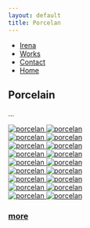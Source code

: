 ```yaml
---
layout: default
title: Porcelan
---
```


<div class="container-fluid">
        <nav class="col-xs-12 col-sm-12 col-md-6 pull-right">
            <ul class="row">
                <li class="col-xs-6 col-sm-4 col-md-3 top"><a href="{{ site.baseurl }}{{ post.url }}/en/irena">Irena</a></li>
                <li class="col-xs-6 col-sm-4 col-md-3 top"><a href="{{ site.baseurl }}{{ post.url }}/en/works">Works</a></li>
                <li class="col-xs-6 col-sm-4 col-md-3 top"><a href="{{ site.baseurl }}{{ post.url }}/en/contact">Contact</a></li>
                <li class="col-xs-6 col-sm-4 col-md-3 top"><a href="{{ site.baseurl }}{{ post.url }}/si/">Home</a></li>
            </ul>
        </nav>  
</div>
<div class="cover-o-ireni">
      <h2 class="naslov">Porcelain</h2>
        <div class="opis">
           <p class="tekst text-center">
            ...
            </p>
        </div>
        <div class="row">
            <div class="col-md-2 col-sm-3 col-xs-4">
                <a href="#img9">
                   <img src="{{ site.baseurl }}{{ post.url }}/assets/images/porcelan/DSC_7374-s.jpg" alt="porcelan"/>
                </a>
                 <a href="#_" class="lightbox zoom" id="img9">
                   <img src="{{ site.baseurl }}{{ post.url }}/assets/images/porcelan/DSC_7374-s.jpg" alt="porcelan"/>
                </a>
            </div>
            <div class="col-md-2 col-sm-3 col-xs-4">
                <a href="#img10">
                    <img src="{{ site.baseurl }}{{ post.url }}/assets/images/porcelan/DSC_7379-s.jpg" alt="porcelan"/>
                </a>
                <a href="#_" class="lightbox zoom" id="img10">
                    <img src="{{ site.baseurl }}{{ post.url }}/assets/images/porcelan/DSC_7379-s.jpg" alt="porcelan"/>
                </a>
            </div>
            <div class="col-md-2 col-sm-3 col-xs-4">
                <a href="#img11">
                    <img src="{{ site.baseurl }}{{ post.url }}/assets/images/porcelan/DSC_7381-s.jpg" alt="porcelan"/>
                </a>
                <a href="#_" class="lightbox zoom" id="img11">
                    <img src="{{ site.baseurl }}{{ post.url }}/assets/images/porcelan/DSC_7381-s.jpg" alt="porcelan"/>
                </a>
            </div>
            <div class="col-md-2 col-sm-3 col-xs-4">
                <a href="#img12">
                    <img src="{{ site.baseurl }}{{ post.url }}/assets/images/porcelan/DSC_7390-s.jpg" alt="porcelan"/>
                </a>
                <a href="#_" class="lightbox zoom" id="img12">
                    <img src="{{ site.baseurl }}{{ post.url }}/assets/images/porcelan/DSC_7390-s.jpg" alt="porcelan"/>
                </a>
            </div>
            <div class="col-md-2 col-sm-3 col-xs-4">
                <a href="#img13">
                    <img src="{{ site.baseurl }}{{ post.url }}/assets/images/porcelan/DSC_7392-s.jpg" alt="porcelan"/>
                </a>
                <a href="#_" class="lightbox zoom" id="img13">
                    <img src="{{ site.baseurl }}{{ post.url }}/assets/images/porcelan/DSC_7392-s.jpg" alt="porcelan"/>
                </a>
            </div>
            <div class="col-md-2 col-sm-3 col-xs-4">
                <a href="#img14">
                    <img src="{{ site.baseurl }}{{ post.url }}/assets/images/porcelan/DSC_7401-s.jpg" alt="porcelan"/>
                </a>
                <a href="#_" class="lightbox zoom" id="img14">
                    <img src="{{ site.baseurl }}{{ post.url }}/assets/images/porcelan/DSC_7401-s.jpg" alt="porcelan"/>
                </a>
            </div>
            <div class="col-md-2 col-sm-3 col-xs-4">
                <a href="#img15">
                    <img src="{{ site.baseurl }}{{ post.url }}/assets/images/porcelan/DSC_7407-s.jpg" alt="porcelan"/>
                </a>
                <a href="#_" class="lightbox zoom" id="img15">
                    <img src="{{ site.baseurl }}{{ post.url }}/assets/images/porcelan/DSC_7407-s.jpg" alt="porcelan"/>
                </a>
            </div>
            <div class="col-md-2 col-sm-3 col-xs-4">
                <a href="#img16">
                    <img src="{{ site.baseurl }}{{ post.url }}/assets/images/porcelan/DSC_7409-s.jpg" alt="porcelan"/>
                </a>
                <a href="#_" class="lightbox zoom" id="img16">
                    <img src="{{ site.baseurl }}{{ post.url }}/assets/images/porcelan/DSC_7409-s.jpg" alt="porcelan"/>
                </a>
            </div>
            <div class="col-md-2 col-sm-3 col-xs-4">
                <a href="#img17">
                    <img src="{{ site.baseurl }}{{ post.url }}/assets/images/porcelan/DSC_7418-s.jpg" alt="porcelan"/>
                </a>
                <a href="#_" class="lightbox zoom" id="img17">
                    <img src="{{ site.baseurl }}{{ post.url }}/assets/images/porcelan/DSC_7418-s.jpg" alt="porcelan"/>
                </a>
            </div>
            <div class="col-md-2 col-sm-3 col-xs-4 tabs">
             <div class="tabs-thumb">
                 <a href="{{ site.baseurl }}{{ post.url }}/en/contact">
                    <h3 class="tabs-link ">
                    more
                    </h3>
                 </a>
             </div>
        </div> 
    </div>

